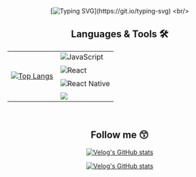 <div align="center">
  
[![Typing SVG](https://readme-typing-svg.demolab.com?font=Fira+Code&pause=1000&color=51b6f5&center=true&random=false&width=435&lines=Hi%2C+I'm+Jea-In+Lee!)](https://git.io/typing-svg)
<br/>

<h2>Languages & Tools 🛠</h2>
<table>
  <tr>
    <td>
      <a href="https://github.com/anuraghazra/github-readme-stats">
        <img src="https://github-readme-stats.vercel.app/api/top-langs/?username=20massalia&layout=donut" alt="Top Langs" />
      </a>
    </td>
    <td>
      <div>
        <img src="https://img.shields.io/badge/JavaScript-F7DF1E?style=for-the-badge&logo=JavaScript&logoColor=white" alt="JavaScript" style="margin-bottom: 10px;" />
        <br>
        <img src="https://img.shields.io/badge/React-20232A?style=for-the-badge&logo=react&logoColor=61DAFB" alt="React" style="margin-bottom: 10px;" />
        <br>
        <img src="https://img.shields.io/badge/React_Native-20232A?style=for-the-badge&logo=react&logoColor=61DAFB" alt="React Native" style="margin-bottom: 10px;" />
        <br>
        <img src="https://img.shields.io/badge/Figma-F24E1E?style=for-the-badge&logo=figma&logoColor=white" />
      </div>
    </td>
  </tr>
</table>
<br/>
<h2>Follow me 😙</h2>

[![Velog's GitHub stats](https://velog-readme-stats.vercel.app/api?name=20massalia)](https://github.com/20massalia/velog-readme-stats)

[![Velog's GitHub stats](https://velog-readme-stats.vercel.app/api/badge?name=20massalia)](https://velog.io/@20massalia/posts)
</div>
